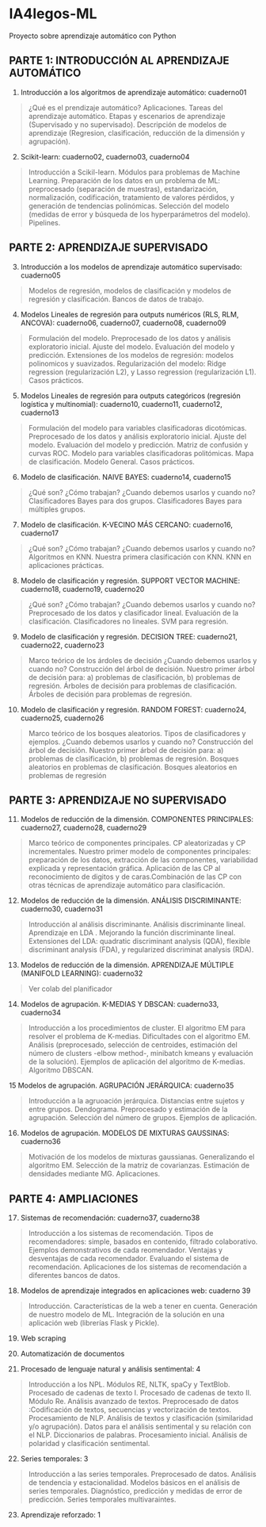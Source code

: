 # IA4legos-ML

Proyecto sobre aprendizaje automático con Python

## PARTE 1: INTRODUCCIÓN AL APRENDIZAJE AUTOMÁTICO		

1. Introducción a los algoritmos de aprendizaje automático: cuaderno01

> ¿Qué es el prendizaje automático? Aplicaciones. Tareas del aprendizaje automático. Etapas y escenarios de aprendizaje (Supervisado y no supervisado). Descripción de modelos de aprendizaje (Regresion, clasificación, reducción de la dimensión y agrupación).	

2. Scikit-learn: cuaderno02, cuaderno03, cuaderno04

> Introducción a Scikil-learn. Módulos para problemas de Machine Learning. Preparación de los datos en un problema de ML: preprocesado (separación de muestras), estandarización, normalización, codificación, tratamiento de valores pérdidos, y generación de tendencias polinómicas. Selección del modelo (medidas de error y búsqueda de los hyperparámetros del modelo). Pipelines.		

## PARTE 2: APRENDIZAJE SUPERVISADO					

3. Introducción a los modelos de aprendizaje automático supervisado: cuaderno05

> Modelos de regresión, modelos de clasificación y modelos de regresión y clasificación. Bancos de datos de trabajo.		

4. Modelos Lineales de regresión para outputs numéricos (RLS, RLM, ANCOVA): cuaderno06, cuaderno07, cuaderno08, cuaderno09
					
> Formulación del modelo. Preprocesado de los datos y análisis exploratorio inicial. Ajuste del modelo. Evaluación del modelo y predicción. Extensiones de los modelos de regresión: modelos polinomicos y suavizados. Regularización del modelo: Ridge regression (regularización L2), y Lasso regression (regularización L1). Casos prácticos.

5. Modelos Lineales de regresión para outputs categóricos (regresión logística y multinomial): cuaderno10, cuaderno11, cuaderno12, cuaderno13
				
> Formulación del modelo para variables clasificadoras dicotómicas. Preprocesado de los datos y análisis exploratorio inicial. Ajuste del modelo. Evaluación del modelo y predicción.  Matriz de confusión y curvas ROC. Modelo para variables clasificadoras politómicas. Mapa de clasificación. Modelo General. Casos prácticos.
	
6. Modelo de clasificación. NAIVE BAYES: cuaderno14, cuaderno15
		
> ¿Qué son? ¿Cómo trabajan? ¿Cuando debemos usarlos y cuando no? Clasificadores Bayes para dos grupos.	Clasificadores Bayes para múltiples grupos.
	
7. Modelo de clasificación. K-VECINO MÁS CERCANO: cuaderno16, cuaderno17
	
> ¿Qué son? ¿Cómo trabajan? ¿Cuando debemos usarlos y cuando no? Algoritmos en KNN. Nuestra primera clasificación con KNN. KNN en aplicaciones prácticas.
	
8. Modelo de clasificación y regresión. SUPPORT VECTOR MACHINE: cuaderno18, cuaderno19, cuaderno20
		
> ¿Qué son? ¿Cómo trabajan? ¿Cuando debemos usarlos y cuando no? Preprocesado de los datos y clasificador lineal. Evaluación de la clasificación. Clasificadores no lineales. SVM para regresión.
	
9. Modelo de clasificación y regresión. DECISION TREE: cuaderno21, cuaderno22, cuaderno23
	
> Marco teórico de los árdoles de decisión ¿Cuando debemos usarlos y cuando no? Construcción del árbol de decisión. Nuestro primer árbol de decisión para: a) problemas de clasificación,  b) problemas de regresión. Árboles de decisión para problemas de clasificación. Árboles de decisión para problemas de regresión.

10. Modelo de clasificación y regresión. RANDOM FOREST: cuaderno24, cuaderno25, cuaderno26
		
> Marco teórico de los bosques aleatorios. Tipos de clasificadores y ejemplos. ¿Cuando debemos usarlos y cuando no? Construcción del árbol de decisión. Nuestro primer árbol de decisión para: a) problemas de clasificación, b) problemas de regresión. Bosques aleatorios en problemas de clasificación. Bosques aleatorios en problemas de regresión
	
## PARTE 3: APRENDIZAJE NO SUPERVISADO					

11. Modelos de reducción de la dimensión. COMPONENTES PRINCIPALES: cuaderno27, cuaderno28, cuaderno29
		
> Marco teórico de componentes principales. CP aleatorizadas y CP incrementales. Nuestro primer modelo de componentes principales: preparación de los datos, extracción de las componentes, variabilidad explicada y representación gráfica. Aplicación de las CP al reconocimiento de digitos y de caras.Combinación de las CP con otras técnicas de aprendizaje automático para clasificación.


12. Modelos de reducción de la dimensión. ANÁLISIS DISCRIMINANTE: cuaderno30, cuaderno31
 
> Introducción al análisis discriminante. Análisis discriminante lineal. Aprendizaje en LDA . Mejorando la función discriminante lineal. Extensiones del LDA: quadratic discriminant analysis (QDA), flexible discriminant analysis (FDA), y regularized discriminat analysis (RDA).	
					
13. Modelos de reducción de la dimensión. APRENDIZAJE MÚLTIPLE (MANIFOLD LEARNING): cuaderno32
		
> Ver colab del planificador
	
14. Modelos de agrupación. K-MEDIAS Y DBSCAN: cuaderno33, cuaderno34
			
> Introducción a los procedimientos de cluster. El algoritmo EM para resolver el problema de K-medias. Dificultades con el algoritmo EM. Análisis (preprocesado, selección de centroides, estimación del número de clusters -elbow method-, minibatch kmeans y evaluación de la solución). Ejemplos de aplicación del algoritmo de K-medias. Algoritmo DBSCAN.
	
15 Modelos de agrupación. AGRUPACIÓN JERÁRQUICA: cuaderno35

> Introducción a la agruoación jerárquica. Distancias entre sujetos y entre grupos. Dendograma. Preprocesado y estimación de la agrupación. Selección del número de grupos. Ejemplos de aplicación.

16. Modelos de agrupación. MODELOS DE MIXTURAS GAUSSINAS: cuaderno36 

> Motivación de los modelos de mixturas gaussianas. Generalizando el algoritmo EM. Selección de la matriz de covarianzas. Estimación de densidades mediante MG. Aplicaciones.		

## PARTE 4: AMPLIACIONES					

17. Sistemas de recomendación: cuaderno37, cuaderno38
			
> Introducción a los sistemas de recomendación. Tipos de recomendadores: simple, basados en contenido, filtrado colaborativo. Ejemplos demonstrativos de cada reomendador. Ventajas y desventajas de cada recomendador. Evaluando el sistema de recomendación.	Aplicaciones de los sistemas de recomendación a diferentes bancos de datos.	

18. Modelos de aprendizaje integrados en aplicaciones web: cuaderno 39

> Introducción. Características de la web a tener en cuenta. Generación de nuestro modelo de ML. Integración de la solución en una aplicación web (librerías Flask y Pickle).	
					
19. Web scraping					
					
20. Automatización de documentos					
					
21. Procesado de lenguaje natural y análisis sentimental: 4			
			
> Introducción a los NPL. Módulos RE, NLTK, spaCy y TextBlob. Procesado de cadenas de texto I. Procesado de cadenas de texto II. Módulo Re. Análisis avanzado de textos. Preprocesado de datos :Codificación de textos, secuencias y vectorización de textos. Procesamiento de NLP. Análisis de textos y clasificación (similaridad y/o agrupación). Datos para el análisis sentimental y su relación con el NLP. Diccionarios de palabras. Procesamiento inicial. Análisis de polaridad y clasificación sentimental.
	
22. Series temporales: 3			

> Introducción a las series temporales. Preprocesado de datos. Análisis de tendencia y estacionalidad. Modelos básicos en el análisis de series temporales. Diagnóstico, predicción y medidas de error de predicción. Series temporales multivaraintes.
	
23. Aprendizaje reforzado: 1	
